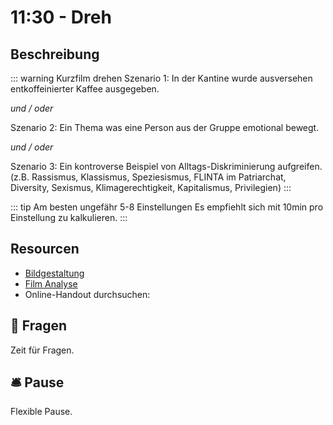 # 11:30 - Dreh

## Beschreibung

::: warning Kurzfilm drehen
Szenario 1: In der Kantine wurde ausversehen entkoffeinierter Kaffee ausgegeben.

*und / oder* 

Szenario 2: Ein Thema was eine Person aus der Gruppe emotional bewegt.

*und / oder*

Szenario 3: Ein kontroverse Beispiel von Alltags-Diskriminierung aufgreifen.
(z.B. Rassismus, Klassismus, Speziesismus, FLINTA im Patriarchat, Diversity, Sexismus, Klimagerechtigkeit, Kapitalismus, Privilegien)
:::

::: tip Am besten ungefähr 5-8 Einstellungen
Es empfiehlt sich mit 10min pro Einstellung zu kalkulieren.
::: 

## Resourcen
- [Bildgestaltung](/bildgestaltung)
- [Film Analyse](/film-analyse)
- Online-Handout durchsuchen: <SearchBox />


## :speech_balloon: Fragen
Zeit für Fragen.

## :bellhop_bell: Pause
Flexible Pause.